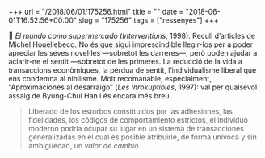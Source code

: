 +++
url = "/2018/06/01/175256.html"
title = ""
date = "2018-06-01T16:52:56+00:00"
slug = "175256"
tags = ["ressenyes"]
+++

📖 *El mundo como supermercado* (*Interventions*, 1998). Recull d’articles de Michel Houellebecq. No és que sigui imprescindible llegir-los per a poder apreciar les seves novel·les —sobretot les darreres—, però poden ajudar a aclarir-ne el sentit —sobretot de les primeres. La reducció de la vida a transaccions econòmiques, la pèrdua de sentit, l’individualisme liberal que ens condemna al nihilisme. Molt recomanable, especialment, “Aproximaciones al desarraigo” (*Les Inrokuptibles*, 1997): val per qualsevol assaig de Byung-Chul Han i és encara més breu.

> Liberado de los estorbos constituidos por las adhesiones, las fidelidades, los códigos de comportamiento estrictos, el individuo moderno podría ocupar su lugar en un sistema de transacciones generalizadas en el cual es posible atribuirle, de forma unívoca y sin ambigüedad, un *valor de cambio*.